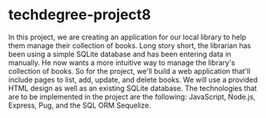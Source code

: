# techdegree-project8
 

In this project, we are creating an application for our local library to help them manage their collection of books.
Long story short, the librarian has been using a simple SQLite database and has been entering data in manually. He now wants a more intuitive way to manage the library's collection of books.
So for the project, we'll build a web application that'll include pages to list, add, update, and delete books. 
We will use a provided HTML design as well as an existing SQLite database. The technologies that are to be implemented in the project are the following: JavaScript, Node.js, Express, Pug, and the SQL ORM Sequelize. 